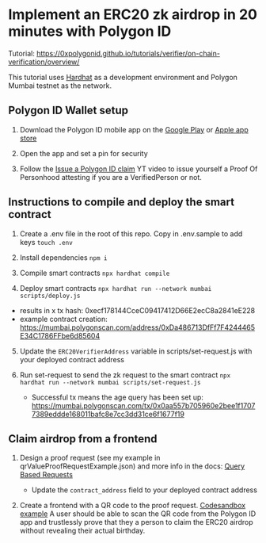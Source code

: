 # Implement an ERC20 zk airdrop in 20 minutes with Polygon ID

Tutorial: https://0xpolygonid.github.io/tutorials/verifier/on-chain-verification/overview/

This tutorial uses [Hardhat](https://hardhat.org/) as a development environment and Polygon Mumbai testnet as the network.

## Polygon ID Wallet setup

1. Download the Polygon ID mobile app on the [Google Play](https://play.google.com/store/apps/details?id=com.polygonid.wallet) or [Apple app store](https://apps.apple.com/us/app/polygon-id/id1629870183)

2. Open the app and set a pin for security

3. Follow the [Issue a Polygon ID claim](https://youtu.be/VClUFjs8lh8) YT video to issue yourself a Proof Of Personhood attesting if you are a VerifiedPerson or not.


## Instructions to compile and deploy the smart contract

1. Create a .env file in the root of this repo. Copy in .env.sample to add keys
    `touch .env`

2. Install dependencies
    `npm i`

3. Compile smart contracts
    `npx hardhat compile`

4. Deploy smart contracts
    `npx hardhat run --network mumbai scripts/deploy.js`
 - results in x tx hash: 0xecf178144CceC09417412D66E2ecC8a2841eE228
 - example contract creation: https://mumbai.polygonscan.com/address/0xDa486713DfFf7F4244465E34C1786FFbe6d85604

5. Update the `ERC20VerifierAddress` variable in scripts/set-request.js with your deployed contract address

6. Run set-request to send the zk request to the smart contract
    `npx hardhat run --network mumbai scripts/set-request.js`
    - Successful tx means the age query has been set up: https://mumbai.polygonscan.com/tx/0x0aa557b705960e2bee1f17077389eddde168011bafc8e7cc3dd31ce6f1677f19


## Claim airdrop from a frontend

1. Design a proof request (see my example in qrValueProofRequestExample.json) and more info in the docs: [Query Based Requests](https://0xpolygonid.github.io/tutorials/wallet/proof-generation/types-of-auth-requests-and-proofs/#query-based-request)
    - Update the `contract_address` field to your deployed contract address

2. Create a frontend with a QR code to the proof request. [Codesandbox example](https://codesandbox.io/s/frontend-claim-an-erc20-zk-airdrop-on-polygon-mumbai-forked-n5mhds?file=/index.js) A user should be able to scan the QR code from the Polygon ID app and trustlessly prove that they a person to claim the ERC20 airdrop without revealing their actual birthday. 